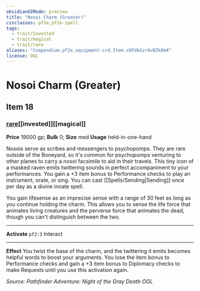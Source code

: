```yaml
---
obsidianUIMode: preview
title: "Nosoi Charm (Greater)"
cssclasses: pf2e,pf2e-spell
tags:
  - trait/invested
  - trait/magical
  - trait/rare
aliases: "Compendium.pf2e.equipment-srd.Item.x0FUkGzr6vBZk8m4"
license: OGL
---
```

# Nosoi Charm (Greater)
## Item 18
### [rare](rare "Rare Rarity Trait")[[invested]][[magical]]


**Price** 19000 gp; 
**Bulk** 0; **Size** med
**Usage** held-in-one-hand

Nosois serve as scribes and messengers to psychopomps. They are rare outside of the Boneyard, so it's common for psychopomps venturing to other planes to carry a nosoi facsimile to aid in their travels. This tiny icon of a masked raven emits twittering sounds in perfect accompaniment to your performances. You gain a +3 item bonus to Performance checks to play an instrument, orate, or sing. You can cast [[Spells/Sending|Sending]] once per day as a divine innate spell.

You gain lifesense as an imprecise sense with a range of 30 feet as long as you continue holding the charm. This allows you to sense the life force that animates living creatures and the perverse force that animates the dead, though you can't distinguish between the two.

* * *

**Activate** `pf2:3` Interact

* * *

**Effect** You twist the base of the charm, and the twittering it emits becomes helpful words to boost your arguments. You lose the item bonus to Performance checks and gain a +3 item bonus to Diplomacy checks to make Requests until you use this activation again.

*Source: Pathfinder Adventure: Night of the Gray Death*
*OGL*